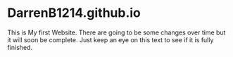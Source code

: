 # DarrenB1214.github.io
This is My first Website.
There are going to be some changes over time
  but it will soon be complete. Just keep
  an eye on this text to see if it is fully
  finished.
